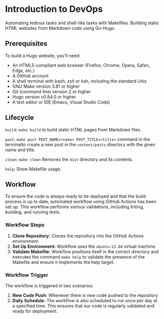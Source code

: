 # Introduction to DevOps

Automating tedious tasks and shell-like tasks with Makefiles.
Building static HTML websites from Markdown code using Go-Hugo.

## Prerequisites

To build a Hugo website, you'll need:

- An HTML5-compliant web browser (Firefox, Chrome, Opera, Safari, Edge, etc.)
- A GitHub account
- A shell terminal with bash, zsh or ksh, including the standard Unix
- GNU Make version 3.81 or higher
- Git (command line) version 2 or higher
- Hugo version v0.84.0 or higher
- A text editor or IDE (Emacs, Visual Studio Code)

## Lifecycle

`build`:
`make build` to build static HTML pages from Markdown files.

`post`:
`make post POST_NAME=<name> POST_TITLE=<title>`
command in the terminalto create a new post in the `content/posts` directory
with the given name and title.

`clean`:
`make clean` Removes the `dist` directory and its contents.

`help`: 
Show Makefile usage.

## Workflow

To ensure the code is always ready to be deployed and that the build
process is up to date, automated workflow using GitHub Actions has been set up.
This workflow performs various validations,
including linting, building, and running tests.

### Workflow Steps

1. **Clone Repository:** Clones the repository into the GitHub Actions environment.
2. **Set Up Environment:** Workflow uses the `ubuntu-22.04` virtual machine.
3. **Validate Makefile:** Workflow positions itself in the correct directory
and executes the command `make help` to validate the presence of the Makefile
and ensure it implements the help target.

### Workflow Trigger

The workflow is triggered in two scenarios:

1. **New Code Push:** Whenever there is new code pushed to the repository
2. **Daily Schedule:** The workflow is also scheduled to run once per day
at a specified time. This ensures that our code is regularly validated
and ready for deployment.
